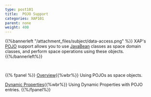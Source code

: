 ```yaml
---
type: post101
title:  POJO Support
categories: XAP101
parent: none
weight: 400
---
```


{{%bannerleft "/attachment_files/subject/data-access.png" %}}
XAP's [POJO](http://en.wikipedia.org/wiki/Plain_Old_Java_Object) support allows you to use [JavaBean](http://docs.oracle.com/javase/tutorial/javabeans/) classes as space domain classes, and perform space operations using these objects.
{{%/bannerleft%}}


<br>


{{% fpanel %}}
[Overview](./pojo-support.html){{%wbr%}}
Using POJOs as space objects.

[Dynamic Properties](./dynamic-properties.html){{%wbr%}}
Using Dynamic Properties with POJO entries.
{{%/fpanel%}}

